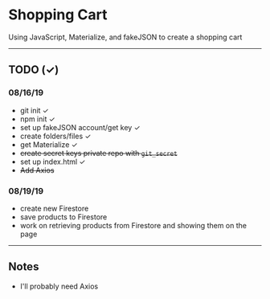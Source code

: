# Shopping Cart

Using JavaScript, Materialize, and fakeJSON to create a shopping cart

---
## TODO (&#10003;)
### 08/16/19
- git init &#10003;
- npm init &#10003;
- set up fakeJSON account/get key &#10003;
- create folders/files &#10003;
- get Materialize &#10003;
- ~~create secret keys private repo with `git_secret`~~
- set up index.html &#10003;
- ~~Add Axios~~

### 08/19/19
- create new Firestore
- save products to Firestore
- work on retrieving products from Firestore and showing them on the page
---
## Notes
- I'll probably need Axios